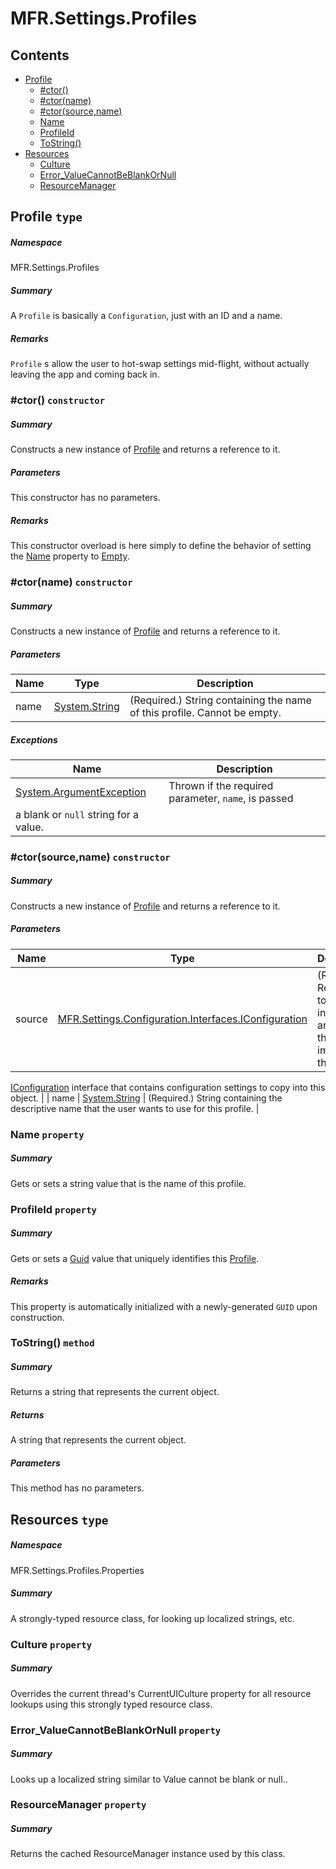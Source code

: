 <a name='assembly'></a>
# MFR.Settings.Profiles

## Contents

- [Profile](#T-MFR-Settings-Profiles-Profile 'MFR.Settings.Profiles.Profile')
  - [#ctor()](#M-MFR-Settings-Profiles-Profile-#ctor 'MFR.Settings.Profiles.Profile.#ctor')
  - [#ctor(name)](#M-MFR-Settings-Profiles-Profile-#ctor-System-String- 'MFR.Settings.Profiles.Profile.#ctor(System.String)')
  - [#ctor(source,name)](#M-MFR-Settings-Profiles-Profile-#ctor-MFR-Settings-Configuration-Interfaces-IConfiguration,System-String- 'MFR.Settings.Profiles.Profile.#ctor(MFR.Settings.Configuration.Interfaces.IConfiguration,System.String)')
  - [Name](#P-MFR-Settings-Profiles-Profile-Name 'MFR.Settings.Profiles.Profile.Name')
  - [ProfileId](#P-MFR-Settings-Profiles-Profile-ProfileId 'MFR.Settings.Profiles.Profile.ProfileId')
  - [ToString()](#M-MFR-Settings-Profiles-Profile-ToString 'MFR.Settings.Profiles.Profile.ToString')
- [Resources](#T-MFR-Settings-Profiles-Properties-Resources 'MFR.Settings.Profiles.Properties.Resources')
  - [Culture](#P-MFR-Settings-Profiles-Properties-Resources-Culture 'MFR.Settings.Profiles.Properties.Resources.Culture')
  - [Error_ValueCannotBeBlankOrNull](#P-MFR-Settings-Profiles-Properties-Resources-Error_ValueCannotBeBlankOrNull 'MFR.Settings.Profiles.Properties.Resources.Error_ValueCannotBeBlankOrNull')
  - [ResourceManager](#P-MFR-Settings-Profiles-Properties-Resources-ResourceManager 'MFR.Settings.Profiles.Properties.Resources.ResourceManager')

<a name='T-MFR-Settings-Profiles-Profile'></a>
## Profile `type`

##### Namespace

MFR.Settings.Profiles

##### Summary

A `Profile` is basically a `Configuration`, just with an ID
and a name.

##### Remarks

`Profile` s allow the user to hot-swap settings mid-flight, without
actually leaving the app and coming back in.

<a name='M-MFR-Settings-Profiles-Profile-#ctor'></a>
### #ctor() `constructor`

##### Summary

Constructs a new instance of [Profile](#T-MFR-Settings-Profiles-Profile 'MFR.Settings.Profiles.Profile')
and returns a reference to it.

##### Parameters

This constructor has no parameters.

##### Remarks

This constructor overload is here simply to define the behavior of
setting the [Name](#P-MFR-Settings-Profiles-Profile-Name 'MFR.Settings.Profiles.Profile.Name') property to
[Empty](http://msdn.microsoft.com/query/dev14.query?appId=Dev14IDEF1&l=EN-US&k=k:System.String.Empty 'System.String.Empty').

<a name='M-MFR-Settings-Profiles-Profile-#ctor-System-String-'></a>
### #ctor(name) `constructor`

##### Summary

Constructs a new instance of [Profile](#T-MFR-Settings-Profiles-Profile 'MFR.Settings.Profiles.Profile')
and returns a reference to it.

##### Parameters

| Name | Type | Description |
| ---- | ---- | ----------- |
| name | [System.String](http://msdn.microsoft.com/query/dev14.query?appId=Dev14IDEF1&l=EN-US&k=k:System.String 'System.String') | (Required.) String containing the name of this profile. Cannot be empty. |

##### Exceptions

| Name | Description |
| ---- | ----------- |
| [System.ArgumentException](http://msdn.microsoft.com/query/dev14.query?appId=Dev14IDEF1&l=EN-US&k=k:System.ArgumentException 'System.ArgumentException') | Thrown if the required parameter, `name`, is passed
a blank or `null` string for a value. |

<a name='M-MFR-Settings-Profiles-Profile-#ctor-MFR-Settings-Configuration-Interfaces-IConfiguration,System-String-'></a>
### #ctor(source,name) `constructor`

##### Summary

Constructs a new instance of [Profile](#T-MFR-Settings-Profiles-Profile 'MFR.Settings.Profiles.Profile') and
returns a reference to it.

##### Parameters

| Name | Type | Description |
| ---- | ---- | ----------- |
| source | [MFR.Settings.Configuration.Interfaces.IConfiguration](#T-MFR-Settings-Configuration-Interfaces-IConfiguration 'MFR.Settings.Configuration.Interfaces.IConfiguration') | (Required.) Reference to an instance of an object that implements the
[IConfiguration](#T-MFR-Settings-Configuration-Interfaces-IConfiguration 'MFR.Settings.Configuration.Interfaces.IConfiguration') interface
that contains configuration settings to copy into this object. |
| name | [System.String](http://msdn.microsoft.com/query/dev14.query?appId=Dev14IDEF1&l=EN-US&k=k:System.String 'System.String') | (Required.) String containing the descriptive name that the user wants to use
for this profile. |

<a name='P-MFR-Settings-Profiles-Profile-Name'></a>
### Name `property`

##### Summary

Gets or sets a string value that is the name of this profile.

<a name='P-MFR-Settings-Profiles-Profile-ProfileId'></a>
### ProfileId `property`

##### Summary

Gets or sets a [Guid](http://msdn.microsoft.com/query/dev14.query?appId=Dev14IDEF1&l=EN-US&k=k:System.Guid 'System.Guid') value that uniquely identifies
this [Profile](#T-MFR-Settings-Profiles-Profile 'MFR.Settings.Profiles.Profile').

##### Remarks

This property is automatically initialized with a newly-generated
`GUID` upon construction.

<a name='M-MFR-Settings-Profiles-Profile-ToString'></a>
### ToString() `method`

##### Summary

Returns a string that represents the current object.

##### Returns

A string that represents the current object.

##### Parameters

This method has no parameters.

<a name='T-MFR-Settings-Profiles-Properties-Resources'></a>
## Resources `type`

##### Namespace

MFR.Settings.Profiles.Properties

##### Summary

A strongly-typed resource class, for looking up localized strings, etc.

<a name='P-MFR-Settings-Profiles-Properties-Resources-Culture'></a>
### Culture `property`

##### Summary

Overrides the current thread's CurrentUICulture property for all
  resource lookups using this strongly typed resource class.

<a name='P-MFR-Settings-Profiles-Properties-Resources-Error_ValueCannotBeBlankOrNull'></a>
### Error_ValueCannotBeBlankOrNull `property`

##### Summary

Looks up a localized string similar to Value cannot be blank or null..

<a name='P-MFR-Settings-Profiles-Properties-Resources-ResourceManager'></a>
### ResourceManager `property`

##### Summary

Returns the cached ResourceManager instance used by this class.
